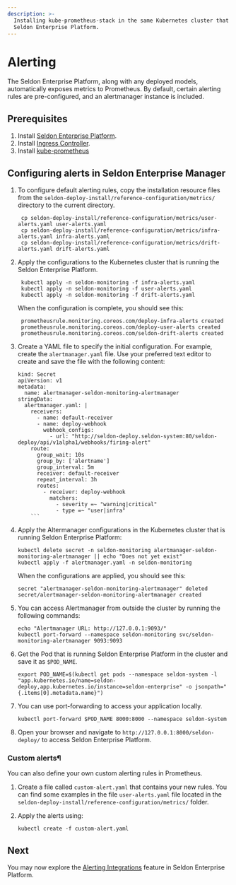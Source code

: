 ```yaml
---
description: >-
  Installing kube-prometheus-stack in the same Kubernetes cluster that hosts the
  Seldon Enterprise Platform.
---
```


# Alerting

The Seldon Enterprise Platform, along with any deployed models, automatically exposes metrics to Prometheus. By default, certain alerting rules are pre-configured, and an alertmanager instance is included.

## Prerequisites

1. Install [Seldon Enterprise Platform](../seldon-enterprise-platform.md).
2. Install [Ingress Controller](../ingress-controller/).
3. Install [kube-prometheus](observability.md#installing-kube-prometheus)

## Configuring alerts in Seldon Enterprise Manager

1.  To configure default alerting rules, copy the installation resource files from the `seldon-deploy-install/reference-configuration/metrics/` directory to the current directory.

    ```
     cp seldon-deploy-install/reference-configuration/metrics/user-alerts.yaml user-alerts.yaml
     cp seldon-deploy-install/reference-configuration/metrics/infra-alerts.yaml infra-alerts.yaml
     cp seldon-deploy-install/reference-configuration/metrics/drift-alerts.yaml drift-alerts.yaml
    ```
2.  Apply the configurations to the Kubernetes cluster that is running the Seldon Enterprise Platform.

    ```
     kubectl apply -n seldon-monitoring -f infra-alerts.yaml
     kubectl apply -n seldon-monitoring -f user-alerts.yaml
     kubectl apply -n seldon-monitoring -f drift-alerts.yaml
    ```

    When the configuration is complete, you should see this:

    ```
     prometheusrule.monitoring.coreos.com/deploy-infra-alerts created
     prometheusrule.monitoring.coreos.com/deploy-user-alerts created
     prometheusrule.monitoring.coreos.com/seldon-drift-alerts created
    ```
3.  Create a YAML file to specify the initial configuration. For example, create the `alertmanager.yaml` file. Use your preferred text editor to create and save the file with the following content:

    ````
    kind: Secret
    apiVersion: v1
    metadata:
      name: alertmanager-seldon-monitoring-alertmanager
    stringData:
      alertmanager.yaml: |
        receivers:
          - name: default-receiver
          - name: deploy-webhook
            webhook_configs:
              - url: "http://seldon-deploy.seldon-system:80/seldon-deploy/api/v1alpha1/webhooks/firing-alert"
        route:
          group_wait: 10s
          group_by: ['alertname']
          group_interval: 5m
          receiver: default-receiver
          repeat_interval: 3h
          routes:
            - receiver: deploy-webhook
              matchers:
                - severity =~ "warning|critical"
                - type =~ "user|infra"
        ```
    ````
4.  Apply the Altermanager configurations in the Kubernetes cluster that is running Seldon Enterprise Platform:

    ```
    kubectl delete secret -n seldon-monitoring alertmanager-seldon-monitoring-alertmanager || echo "Does not yet exist"
    kubectl apply -f alertmanager.yaml -n seldon-monitoring
    ```

    When the configurations are applied, you should see this:

    ```
    secret "alertmanager-seldon-monitoring-alertmanager" deleted
    secret/alertmanager-seldon-monitoring-alertmanager created
    ```
5.  You can access Alertmanager from outside the cluster by running the following commands:

    ```
    echo "Alertmanager URL: http://127.0.0.1:9093/"
    kubectl port-forward --namespace seldon-monitoring svc/seldon-monitoring-alertmanager 9093:9093
    ```
6.  Get the Pod that is running Seldon Enterprise Platform in the cluster and save it as `$POD_NAME`.

    ```
    export POD_NAME=$(kubectl get pods --namespace seldon-system -l "app.kubernetes.io/name=seldon-deploy,app.kubernetes.io/instance=seldon-enterprise" -o jsonpath="{.items[0].metadata.name}")
    ```
7.  You can use port-forwarding to access your application locally.

    ```
    kubectl port-forward $POD_NAME 8000:8000 --namespace seldon-system
    ```
8. Open your browser and navigate to `http://127.0.0.1:8000/seldon-deploy/` to access Seldon Enterprise Platform.

### Custom alerts¶

You can also define your own custom alerting rules in Prometheus.

1. Create a file called `custom-alert.yaml` that contains your new rules. You can find some examples in the file `user-alerts.yaml` file located in the `seldon-deploy-install/reference-configuration/metrics/` folder.
2.  Apply the alerts using:

    ```
    kubectl create -f custom-alert.yaml
    ```

## Next

You may now explore the [Alerting Integrations](https://deploy.seldon.io/en/v2.3/contents/demos/general/alerting-integration/index.html) feature in Seldon Enterprise Platform.
